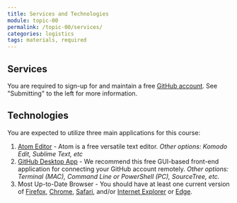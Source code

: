 ```yaml
---
title: Services and Technologies
module: topic-00
permalink: /topic-00/services/
categories: logistics
tags: materials, required
---
```


<div class="divider-heading"></div>

## Services
You are required to sign-up for and maintain a free [GitHub account](https://github.com/). See "Submitting" to the left for more information.


## Technologies
You are expected to utilize three main applications for this course:
1. [Atom Editor](https://atom.io/) - Atom is a free versatile text editor. _Other options: Komodo Edit, Sublime Text, etc_
2. [GitHub Desktop App](https://desktop.github.com/) - We recommend this free GUI-based front-end application for connecting your GitHub account remotely. _Other options: Terminal (MAC), Command Line or PowerShell (PC), SourceTree, etc._
3. Most Up-to-Date Browser - You should have at least one current version of [Firefox](https://www.mozilla.org/en-US/), [Chrome](https://www.google.com/chrome/), [Safari](https://www.apple.com/safari/), and/or [Internet Explorer](https://www.microsoft.com/en-us/download/internet-explorer.aspx) or [Edge](https://www.microsoft.com/en-us/windows/microsoft-edge).
